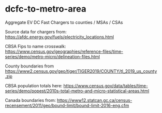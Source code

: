 # dcfc-to-metro-area
Aggregate EV DC Fast Chargers to counties / MSAs / CSAs


Source data for chargers from: https://afdc.energy.gov/fuels/electricity_locations.html

CBSA Fips to name crosswalk: https://www.census.gov/geographies/reference-files/time-series/demo/metro-micro/delineation-files.html

County boundaries from https://www2.census.gov/geo/tiger/TIGER2019/COUNTY/tl_2019_us_county.zip

CBSA population totals here: https://www.census.gov/data/tables/time-series/demo/popest/2010s-total-metro-and-micro-statistical-areas.html

Canada boundaries from: https://www12.statcan.gc.ca/census-recensement/2011/geo/bound-limit/bound-limit-2016-eng.cfm